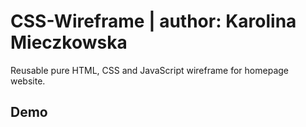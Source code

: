 # CSS-Wireframe | author: Karolina Mieczkowska

Reusable pure HTML, CSS and JavaScript wireframe for homepage website. 

## Demo

